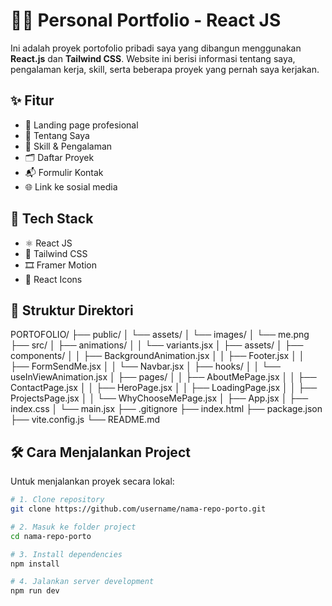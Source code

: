 # 🧑‍💻 Personal Portfolio - React JS

Ini adalah proyek portofolio pribadi saya yang dibangun menggunakan **React.js** dan **Tailwind CSS**. Website ini berisi informasi tentang saya, pengalaman kerja, skill, serta beberapa proyek yang pernah saya kerjakan.

## ✨ Fitur

- 🎯 Landing page profesional  
- 🙋 Tentang Saya  
- 🧠 Skill & Pengalaman  
- 🗂️ Daftar Proyek  
- 📬 Formulir Kontak  
- 🌐 Link ke sosial media  

## 🚀 Tech Stack

- ⚛️ React JS  
- 💨 Tailwind CSS  
- 🎞️ Framer Motion  
- 🧱 React Icons  

## 📁 Struktur Direktori

PORTOFOLIO/
├── public/
│   └── assets/
│   └── images/
│       └── me.png
├── src/
│   ├── animations/
│   │   └── variants.jsx
│   ├── assets/
│   ├── components/
│   │   ├── BackgroundAnimation.jsx
│   │   ├── Footer.jsx
│   │   ├── FormSendMe.jsx
│   │   └── Navbar.jsx
│   ├── hooks/
│   │   └── useInViewAnimation.jsx
│   ├── pages/
│   │   ├── AboutMePage.jsx
│   │   ├── ContactPage.jsx
│   │   ├── HeroPage.jsx
│   │   ├── LoadingPage.jsx
│   │   ├── ProjectsPage.jsx
│   │   └── WhyChooseMePage.jsx
│   ├── App.jsx
│   ├── index.css
│   └── main.jsx
├── .gitignore
├── index.html
├── package.json
├── vite.config.js
└── README.md


## 🛠️ Cara Menjalankan Project

Untuk menjalankan proyek secara lokal:

```bash
# 1. Clone repository
git clone https://github.com/username/nama-repo-porto.git

# 2. Masuk ke folder project
cd nama-repo-porto

# 3. Install dependencies
npm install

# 4. Jalankan server development
npm run dev
```
